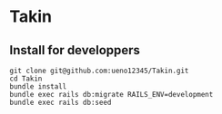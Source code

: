 # Takin

## Install for developpers

``` shell
git clone git@github.com:ueno12345/Takin.git
cd Takin
bundle install
bundle exec rails db:migrate RAILS_ENV=development
bundle exec rails db:seed
```
